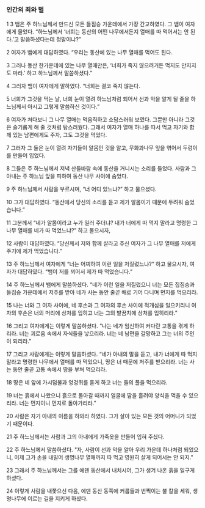 ### 인간의 죄와 벌	

1 <span class="chap">3</span>	뱀은 주 하느님께서 만드신 모든 들짐승 가운데에서 가장 간교하였다. 그 뱀이 여자에게 물었다. “하느님께서 ‘너희는 동산의 어떤 나무에서든지 열매를 따 먹어서는 안 된다.’고 말씀하셨다는데 정말이냐?”	

2	여자가 뱀에게 대답하였다. “우리는 동산에 있는 나무 열매를 먹어도 된다.	

3	그러나 동산 한가운데에 있는 나무 열매만은, ‘너희가 죽지 않으려거든 먹지도 만지지도 마라.’ 하고 하느님께서 말씀하셨다.”	

4	그러자 뱀이 여자에게 말하였다. “너희는 결코 죽지 않는다.	

5	너희가 그것을 먹는 날, 너희 눈이 열려 하느님처럼 되어서 선과 악을 알게 될 줄을 하느님께서 아시고 그렇게 말씀하신 것이다.”	

6	여자가 쳐다보니 그 나무 열매는 먹음직하고 소담스러워 보였다. 그뿐만 아니라 그것은 슬기롭게 해 줄 것처럼 탐스러웠다. 그래서 여자가 열매 하나를 따서 먹고 자기와 함께 있는 남편에게도 주자, 그도 그것을 먹었다.	

7	그러자 그 둘은 눈이 열려 자기들이 알몸인 것을 알고, 무화과나무 잎을 엮어서 두렁이를 만들어 입었다.	

8	그들은 주 하느님께서 저녁 산들바람 속에 동산을 거니시는 소리를 들었다. 사람과 그 아내는 주 하느님 앞을 피하여 동산 나무 사이에 숨었다.	

9	주 하느님께서 사람을 부르시며, “너 어디 있느냐?” 하고 물으셨다.	

10	그가 대답하였다. “동산에서 당신의 소리를 듣고 제가 알몸이기 때문에 두려워 숨었습니다.”	

11	그분께서 “네가 알몸이라고 누가 일러 주더냐? 내가 너에게 따 먹지 말라고 명령한 그 나무 열매를 네가 따 먹었느냐?” 하고 물으시자,	

12	사람이 대답하였다. “당신께서 저와 함께 살라고 주신 여자가 그 나무 열매를 저에게 주기에 제가 먹었습니다.”	

13	주 하느님께서 여자에게 “너는 어찌하여 이런 일을 저질렀느냐?” 하고 물으시자, 여자가 대답하였다. “뱀이 저를 꾀어서 제가 따 먹었습니다.”	

14	주 하느님께서 뱀에게 말씀하셨다. “네가 이런 일을 저질렀으니 너는 모든 집짐승과 들짐승 가운데에서 저주를 받아 네가 사는 동안 줄곧 배로 기어 다니며 먼지를 먹으리라.	

15	나는 너와 그 여자 사이에, 네 후손과 그 여자의 후손 사이에 적개심을 일으키리니 여자의 후손은 너의 머리에 상처를 입히고 너는 그의 발꿈치에 상처를 입히리라.”	

16	그리고 여자에게는 이렇게 말씀하셨다. “나는 네가 임신하여 커다란 고통을 겪게 하리라. 너는 괴로움 속에서 자식들을 낳으리라. 너는 네 남편을 갈망하고 그는 너의 주인이 되리라.”	

17	그리고 사람에게는 이렇게 말씀하셨다. “네가 아내의 말을 듣고, 내가 너에게 따 먹지 말라고 명령한 나무에서 열매를 따 먹었으니, 땅은 너 때문에 저주를 받으리라. 너는 사는 동안 줄곧 고통 속에서 땅을 부쳐 먹으리라.	

18	땅은 네 앞에 가시덤불과 엉겅퀴를 돋게 하고 너는 들의 풀을 먹으리라.	

19	너는 흙에서 나왔으니 흙으로 돌아갈 때까지 얼굴에 땀을 흘려야 양식을 먹을 수 있으리라. 너는 먼지이니 먼지로 돌아가리라.”	

20	사람은 자기 아내의 이름을 하와라 하였다. 그가 살아 있는 모든 것의 어머니가 되었기 때문이다.	

21	주 하느님께서는 사람과 그의 아내에게 가죽옷을 만들어 입혀 주셨다.	

22	주 하느님께서 말씀하셨다. "자, 사람이 선과 악을 알아 우리 가운데 하나처럼 되었으니, 이제 그가 손을 내밀어 생명나무 열매까지 따 먹고 영원히 살게 되어서는 안 되지."	

23	그래서 주 하느님께서는 그를 에덴 동산에서 내치시어, 그가 생겨 나온 흙을 일구게 하셨다.	

24	이렇게 사람을 내쫓으신 다음, 에덴 동산 동쪽에 커룹들과 번쩍이는 불 칼을 세워, 생명나무에 이르는 길을 지키게 하셨다.